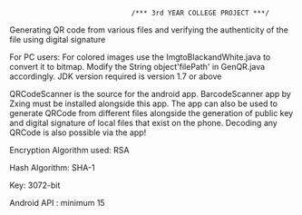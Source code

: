                                   /*** 3rd YEAR COLLEGE PROJECT ***/

Generating QR code from various files and verifying the authenticity of the file using digital signature

For PC users:
For colored images use the ImgtoBlackandWhite.java to convert it to bitmap.
Modify the String object'filePath' in GenQR.java accordingly.
JDK version required is version 1.7 or above 

QRCodeScanner is the source for the android app. BarcodeScanner app by Zxing must be installed alongside this app.
The app can also be used to generate QRCode from different files alongside the generation of public key and digital signature of local files that exist on the phone.
Decoding any QRCode is also possible via the app!

Encryption Algorithm used: RSA

Hash Algorithm: SHA-1

Key: 3072-bit

Android API : minimum 15



